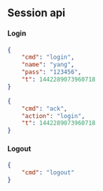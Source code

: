 ## Session api

#### Login

```json
{
    "cmd": "login",
    "name": "yang",
    "pass": "123456",
    "t": 1442289073960718
}
```

```json
{
    "cmd": "ack",
    "action": "login",
    "t": 1442289073960718
}
```

#### Logout

```json
{
    "cmd": "logout"
}
```